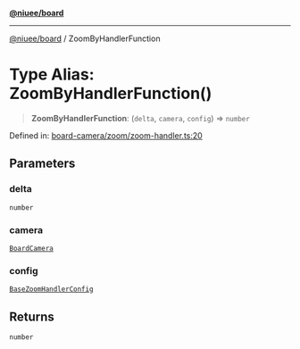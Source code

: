 [**@niuee/board**](../README.md)

***

[@niuee/board](../globals.md) / ZoomByHandlerFunction

# Type Alias: ZoomByHandlerFunction()

> **ZoomByHandlerFunction**: (`delta`, `camera`, `config`) => `number`

Defined in: [board-camera/zoom/zoom-handler.ts:20](https://github.com/niuee/board/blob/e6c1edcccf6525a0cc9088782c7c4653e837f533/src/board-camera/zoom/zoom-handler.ts#L20)

## Parameters

### delta

`number`

### camera

[`BoardCamera`](../interfaces/BoardCamera.md)

### config

[`BaseZoomHandlerConfig`](BaseZoomHandlerConfig.md)

## Returns

`number`
